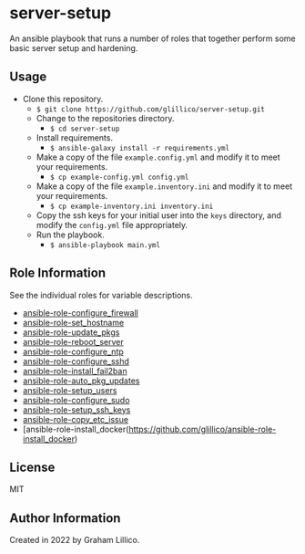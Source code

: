# server-setup

An ansible playbook that runs a number of roles that together perform some basic server setup and hardening.

## Usage

- Clone this repository.
    - `$ git clone https://github.com/glillico/server-setup.git`
  - Change to the repositories directory.
    - `$ cd server-setup`
  - Install requirements.
    - `$ ansible-galaxy install -r requirements.yml`
  - Make a copy of the file `example.config.yml` and modify it to meet your requirements.
    - `$ cp example-config.yml config.yml`
  - Make a copy of the file `example.inventory.ini` and modify it to meet your requirements.
    - `$ cp example-inventory.ini inventory.ini`
  - Copy the ssh keys for your initial user into the `keys` directory, and modify the `config.yml` file appropriately. 
  - Run the playbook.
    - `$ ansible-playbook main.yml`

## Role Information

See the individual roles for variable descriptions.

- [ansible-role-configure_firewall](https://github.com/glillico/ansible-role-configure_firewall)<br>
- [ansible-role-set_hostname](https://github.com/glillico/ansible-role-set_hostname)<br>
- [ansible-role-update_pkgs](https://github.com/glillico/ansible-role-update_pkgs)<br>
- [ansible-role-reboot_server](https://github.com/glillico/ansible-role-reboot_server)<br>
- [ansible-role-configure_ntp](https://github.com/glillico/ansible-role-configure_ntp)<br>
- [ansible-role-configure_sshd](https://github.com/glillico/ansible-role-configure_sshd)<br>
- [ansible-role-install_fail2ban](https://github.com/glillico/ansible-role-install_fail2ban)<br>
- [ansible-role-auto_pkg_updates](https://github.com/glillico/ansible-role-auto_pkg_updates)<br>
- [ansible-role-setup_users](https://github.com/glillico/ansible-role-setup_users)<br>
- [ansible-role-configure_sudo](https://github.com/glillico/ansible-role-configure_sudo)<br>
- [ansible-role-setup_ssh_keys](https://github.com/glillico/ansible-role-setup_ssh_keys)<br>
- [ansible-role-copy_etc_issue](https://github.com/glillico/ansible-role-copy_etc_issue)
- [ansible-role-install_docker(https://github.com/glillico/ansible-role-install_docker)<br>

## License

MIT

## Author Information

Created in 2022 by Graham Lillico.
